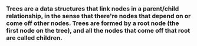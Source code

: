 ### Trees are a data structures that link nodes in a parent/child relationship, in the sense that there're nodes that depend on or come off other nodes. Trees are formed by a root node (the first node on the tree), and all the nodes that come off that root are called children.